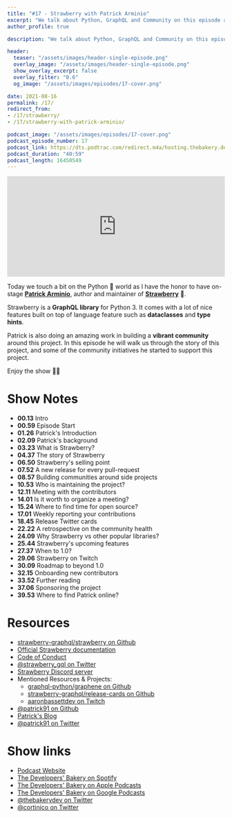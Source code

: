 ```yaml
---
title: "#17 - Strawberry with Patrick Arminio"
excerpt: "We talk about Python, GraphQL and Community on this episode about Strawberry with Patrick Arminio"
author_profile: true

description: "We talk about Python, GraphQL and Community on this episode about Strawberry with Patrick Arminio"

header:
  teaser: "/assets/images/header-single-episode.png"
  overlay_image: "/assets/images/header-single-episode.png"
  show_overlay_excerpt: false
  overlay_filter: "0.6"
  og_image: "/assets/images/episodes/17-cover.png"

date: 2021-08-16
permalink: /17/
redirect_from:
- /17/strawberry/
- /17/strawberry-with-patrick-arminio/

podcast_image: "/assets/images/episodes/17-cover.png"
podcast_episode_number: 17
podcast_link: https://dts.podtrac.com/redirect.m4a/hosting.thebakery.dev/17-thedevelopersbakery-strawberry.m4a
podcast_duration: "40:59"
podcast_length: 16450549
---
```


<iframe src="https://open.spotify.com/embed/episode/2SlFblSiBqkuaV9WKLzNsQ" width="100%" height="232" frameBorder="0" allowtransparency="true" allow="encrypted-media"></iframe>

Today we touch a bit on the Python 🐍 world as I have the honor to have on-stage [**Patrick Arminio**](https://twitter.com/patrick91), author and maintainer of [**Strawberry**](https://github.com/strawberry-graphql/strawberry) 🍓.

Strawberry is a **GraphQL library** for Python 3. It comes with a lot of nice features built on top of language feature such as **dataclasses** and **type hints**.

Patrick is also doing an amazing work in building a **vibrant community** around this project.
In this episode he will walk us through the story of this project, and some of the community initiatives he started to support this project.

Enjoy the show 👨‍🍳

# Show Notes

- **00.13** Intro
- **00.59** Episode Start
- **01.26** Patrick's Introduction
- **02.09** Patrick's background
- **03.23** What is Strawberry?
- **04.37** The story of Strawberry
- **06.50** Strawberry's selling point
- **07.52** A new release for every pull-request
- **08.57** Building communities around side projects
- **10.53** Who is maintaining the project?
- **12.11** Meeting with the contributors
- **14.01** Is it worth to organize a meeting?
- **15.24** Where to find time for open source?
- **17.01** Weekly reporting your contributions
- **18.45** Release Twitter cards
- **22.22** A retrospective on the community health
- **24.09** Why Strawberry vs other popular libraries?
- **25.44** Strawberry's upcoming features
- **27.37** When to 1.0?
- **29.06** Strawberry on Twitch
- **30.09** Roadmap to beyond 1.0
- **32.15** Onboarding new contributors
- **33.52** Further reading
- **37.06** Sponsoring the project
- **39.53** Where to find Patrick online?

# Resources

* <i class="fab fa-github"></i> [strawberry-graphql/strawberry on Github](https://github.com/strawberry-graphql/strawberry)
* <i class="fas fa-link"></i> [Official Strawberry documentation](https://strawberry.rocks)
* <i class="fab fa-twitter"></i> [Code of Conduct](https://strawberry.rocks/code-of-conduct)
* <i class="fab fa-twitter"></i> [@strawberry_gql on Twitter](https://twitter.com/strawberry_gql)
* <i class="fab fa-discord"></i> [Strawberry Discord server](https://strawberry.rocks/discord)
* Mentioned Resources & Projects:
    * <i class="fab fa-github"></i> [graphql-python/graphene on Github](https://github.com/graphql-python/graphene)
    * <i class="fab fa-github"></i> [strawberry-graphql/release-cards on Github](https://github.com/strawberry-graphql/release-cards)
    * <i class="fab fa-twitch"></i> [aaronbassettdev on Twitch](https://www.twitch.tv/aaronbassettdev)
* <i class="fab fa-github"></i> [@patrick91 on Github](https://github.com/patrick91)
* <i class="fas fa-link"></i> [Patrick's Blog](https://patrick.wtf/)
* <i class="fab fa-twitter"></i> [@patrick91 on Twitter](https://twitter.com/patrick91)


# Show links

* <i class="fas fa-link"></i> [Podcast Website](https://thebakery.dev)
* <i class="fab fa-spotify"></i> [The Developers' Bakery on Spotify](https://open.spotify.com/show/4jV6Yoz7D38sZJlYMzJm3k?si=AL3ske_0R_CKlEScMhYhug)
* <i class="fas fa-podcast"></i> [The Developers' Bakery on Apple Podcasts](https://podcasts.apple.com/us/podcast/the-developers-bakery/id1542849034)
* <i class="fab fa-google-play"></i> [The Developers' Bakery on Google Podcasts](https://podcasts.google.com/feed/aHR0cHM6Ly90aGViYWtlcnkuZGV2L3BvZGNhc3QueG1s)
* <i class="fab fa-twitter"></i> [@thebakerydev on Twitter](https://twitter.com/thebakerydev)
* <i class="fab fa-twitter"></i> [@cortinico on Twitter](https://twitter.com/cortinico)
